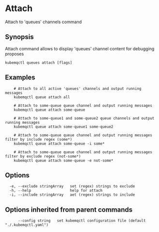# Attach

Attach to 'queues' channels command

## Synopsis

Attach command allows to display 'queues' channel content for debugging proposes

```text
kubemqctl queues attach [flags]
```

## Examples

```text
    # Attach to all active 'queues' channels and output running messages
    kubemqctl queue attach all

    # Attach to some-queue queue channel and output running messages
    kubemqctl queue attach some-queue

    # Attach to some-queue1 and some-queue2 queue channels and output running messages
    kubemqctl queue attach some-queue1 some-queue2 

    # Attach to some-queue queue channel and output running messages filter by include regex (some*)
    kubemqctl queue attach some-queue -i some*

    # Attach to some-queue queue channel and output running messages filter by exclude regex (not-some*)
    kubemqctl queue attach some-queue -e not-some*
```

## Options

```text
  -e, --exclude stringArray   set (regex) strings to exclude
  -h, --help                  help for attach
  -i, --include stringArray   aet (regex) strings to include
```

## Options inherited from parent commands

```text
      --config string   set kubemqctl configuration file (default "./.kubemqctl.yaml")
```


